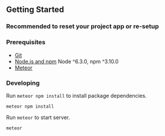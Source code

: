 ## Getting Started
### Recommended to reset your project app or re-setup

### Prerequisites

- [Git](https://git-scm.com/)
- [Node.js and npm](nodejs.org) Node ^6.3.0, npm ^3.10.0
- [Meteor](https://www.meteor.com/install)

### Developing

Run `meteor npm install` to install package dependencies.
```
meteor npm install
```

Run `meteor` to start server.
```
meteor
```


